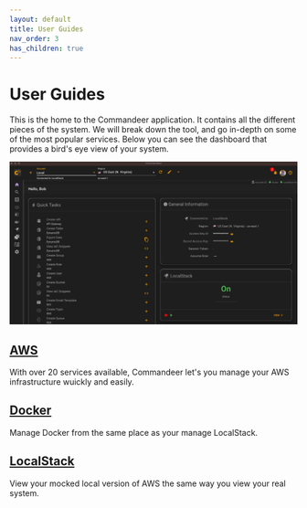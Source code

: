 ```yaml
---
layout: default
title: User Guides
nav_order: 3
has_children: true
---
```


# User Guides

This is the home to the Commandeer application.  It contains all the different pieces of the system. We will break down the tool, and go in-depth on some of the most popular services.  Below you can see the dashboard that provides a bird's eye view of your system.

![Commandeer](/assets/images/commandeer-system.png)

## [AWS](/docs/user-guides/aws)
With over 20 services available, Commandeer let's you manage your AWS infrastructure wuickly and easily.

## [Docker](/docs/user-guides/docker)
Manage Docker from the same place as your manage LocalStack.

## [LocalStack](/docs/user-guides/localstack)
View your mocked local version of AWS the same way you view your real system.

